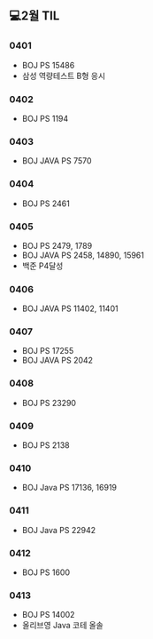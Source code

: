 ## 💻2월 TIL

### 0401
* BOJ PS 15486
* 삼성 역량테스트 B형 응시

### 0402
* BOJ PS 1194

### 0403
* BOJ JAVA PS 7570

### 0404
* BOJ PS 2461

### 0405
* BOJ PS 2479, 1789
* BOJ JAVA PS 2458, 14890, 15961
* 백준 P4달성

### 0406
* BOJ JAVA PS 11402, 11401

### 0407
* BOJ PS 17255
* BOJ JAVA PS 2042

### 0408
* BOJ PS 23290

### 0409
* BOJ PS 2138 

### 0410
* BOJ Java PS 17136, 16919

### 0411
* BOJ Java PS 22942

### 0412
* BOJ PS 1600

### 0413
* BOJ PS 14002
* 올리브영 Java 코테 올솔